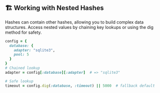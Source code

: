 ## 🏗️ Working with Nested Hashes
Hashes can contain other hashes, allowing you to build complex data structures. Access nested values by chaining key lookups or using the dig method for safety.

```ruby
config = {
  database: {
    adapter: "sqlite3",
    pool: 5
  }
}
# Chained lookup
adapter = config[:database][:adapter]  # => "sqlite3"

# Safe lookup
timeout = config.dig(:database, :timeout) || 5000  # fallback default
```